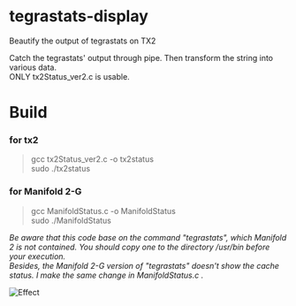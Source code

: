 # tegrastats-display
Beautify the output of tegrastats on TX2
  
Catch the tegrastats' output through pipe. Then transform the string into various data.  
ONLY tx2Status_ver2.c is usable.
  
# Build  
### for tx2  
> gcc tx2Status_ver2.c -o tx2status  
> sudo ./tx2status
### for Manifold 2-G
> gcc ManifoldStatus.c -o ManifoldStatus  
> sudo ./ManifoldStatus  
  
*Be aware that this code base on the command "tegrastats", which Manifold 2 is not contained. You should copy one to the directory /usr/bin before your execution.*  
*Besides, the Manifold 2-G version of "tegrastats" doesn't show the cache status. I make the same change in ManifoldStatus.c .*  

![Effect](https://github.com/Laurenfrost/tegrastats-display/blob/master/Annotation.png)  
